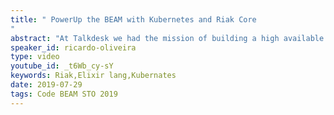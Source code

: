 ```yaml
---
title: " PowerUp the BEAM with Kubernetes and Riak Core
"
abstract: "At Talkdesk we had the mission of building a high available and fault tolerant system that could scale. We built a system that runs in-memory to maintain low response times and we built it in a way to keep the operational costs low and with the capability of auto-scaling."
speaker_id: ricardo-oliveira
type: video
youtube_id: _t6Wb_cy-sY
keywords: Riak,Elixir lang,Kubernates
date: 2019-07-29
tags: Code BEAM STO 2019
---
```


